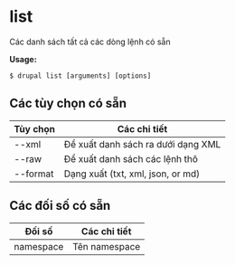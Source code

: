 # list
Các danh sách tất cả các dòng lệnh có sẵn

**Usage:**
```
$ drupal list [arguments] [options]
```

## Các tùy chọn có sẵn
Tùy chọn | Các chi tiết
-------|-------------
--xml | Để xuất danh sách ra dưới dạng XML
--raw | Để xuất danh sách các lệnh thô
--format | Dạng xuất (txt, xml, json, or md)

## Các đối số có sẵn
Đối số | Các chi tiết
---------|-------------
namespace | Tên namespace
